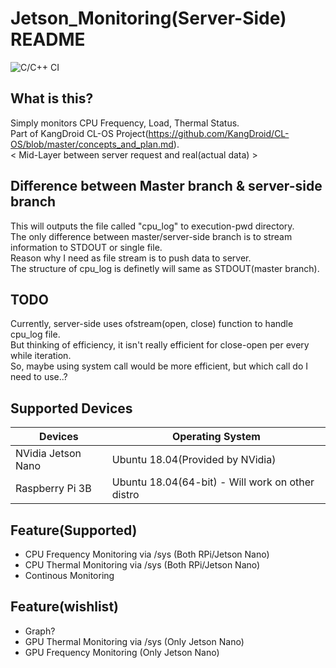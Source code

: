 Jetson_Monitoring(Server-Side) README
=========================
![C/C++ CI](https://github.com/KangDroid/Jetson_Monitoring/workflows/C/C++%20CI/badge.svg)

What is this?
--------------
Simply monitors CPU Frequency, Load, Thermal Status.<br>
Part of KangDroid CL-OS Project(https://github.com/KangDroid/CL-OS/blob/master/concepts_and_plan.md). <br>
< Mid-Layer between server request and real(actual data) >

Difference between Master branch & server-side branch
---------------------------------------------------------
This will outputs the file called "cpu_log" to execution-pwd directory.<br>
The only difference between master/server-side branch is to stream information to STDOUT or single file.<br>
Reason why I need as file stream is to push data to server.<br>
The structure of cpu_log is definetly will same as STDOUT(master branch).

TODO
----
Currently, server-side uses ofstream(open, close) function to handle cpu_log file.<br>
But thinking of efficiency, it isn't really efficient for close-open per every while iteration. <br>
So, maybe using system call would be more efficient, but which call do I need to use..?

Supported Devices
------------------
| Devices | Operating System |
| ------- | ---------------- |
| NVidia Jetson Nano | Ubuntu 18.04(Provided by NVidia) |
| Raspberry Pi 3B | Ubuntu 18.04(64-bit) - Will work on other distro |

Feature(Supported)
-------
- CPU Frequency Monitoring via /sys (Both RPi/Jetson Nano)
- CPU Thermal Monitoring via /sys (Both RPi/Jetson Nano)
- Continous Monitoring

Feature(wishlist)
-------------------
- Graph?
- GPU Thermal Monitoring via /sys (Only Jetson Nano)
- GPU Frequency Monitoring (Only Jetson Nano)
